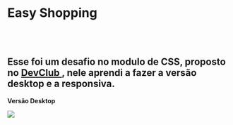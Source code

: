 <h1> Easy Shopping</h1>
<br>
<br>
<h2> Esse foi um desafio no modulo de CSS, proposto no <a href="https://www.linkedin.com/school/dev-club-devs/"> DevClub </a>, nele aprendi a fazer a versão desktop e a responsiva.</h2>
<p><b> Versão Desktop</b></p>
<img src="https://github.com/WilliannAraujo/easy-shopping/blob/master/img/print-desktop.png?raw=true">
